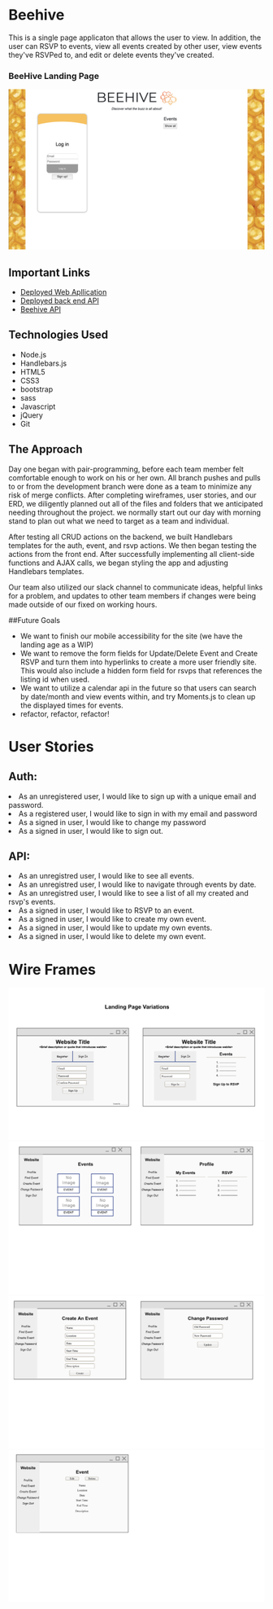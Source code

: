 # Beehive
This is a single page applicaton that allows the user to view. In addition, the user can RSVP to events, view all events created by other user, view events they've RSVPed to, and edit or delete events they've created.

### BeeHive Landing Page
![Image](ScreenShot2.png)

## Important Links
  - [Deployed Web Apllication](https://ga-zero-to-hero.github.io/beehive-client/)
  - [Deployed back end API](https://vast-depths-99590.herokuapp.com/)
  - [Beehive API](https://github.com/ga-zero-to-hero/beehive-api)

## Technologies Used
  - Node.js
  - Handlebars.js
  - HTML5
  - CSS3
  - bootstrap
  - sass
  - Javascript
  - jQuery
  - Git

## The Approach
Day one began with pair-programming, before each team member felt comfortable enough to work on his or her own. All branch pushes and pulls to or from the development branch were done as a team to minimize any risk of merge conflicts. After completing wireframes, user stories, and our ERD, we diligently planned out all of the files and folders that we anticipated needing throughout the project. we normally start out our day with morning stand to plan out what we need to target as a team and individual.

After testing all CRUD actions on the backend, we built Handlebars templates for the auth, event, and rsvp actions. We then began testing the actions from the front end. After successfully implementing all client-side functions and AJAX calls, we began styling the app and adjusting Handlebars templates.

Our team also utilized our slack channel to communicate ideas, helpful links for a problem,
and updates to other team members if changes were being made outside of our fixed on working hours.

##Future Goals
 - We want to finish our mobile accessibility for the site (we have the landing age as a WIP)
 - We want to remove the form fields for Update/Delete Event and Create RSVP and turn them into hyperlinks to create a more user friendly site. This would also include a hidden form field for rsvps that references the listing id when used.
 - We want to utilize a calendar api in the future so that users can search by date/month and view events within, and try Moments.js to clean up the displayed times for events.
 - refactor, refactor, refactor!

# User Stories

## Auth:
<li>As an unregistered user, I would like to sign up with a unique email and password.</li>
<li>As a registered user, I would like to sign in with my email and password</li>
<li>As a signed in user, I would like to change my password</li>
<li>As a signed in user, I would like to sign out.</li>

## API:

<li>As an unregistred user, I would like to see all events.</li>
<li>As an unregistred user, I would like to navigate through events by date.</li>
<li>As an unregistred user, I would like to see a list of all my created and rsvp's events.</li>
<li>As a signed in user, I would like to RSVP to an event.</li>
<li>As a signed in user, I would like to create my own event.</li>
<li>As a signed in user, I would like to update my own events.</li>
<li>As a signed in user, I would like to delete my own event.</li>

# Wire Frames
![Screenshot](./public/wireframes_landing_page_1_2.png)
![Screenshot](./public/wireframes_2.png)
![Screenshot](./public/wireframe_3.png)
![Screenshot](./public/wireframe_4.png)
